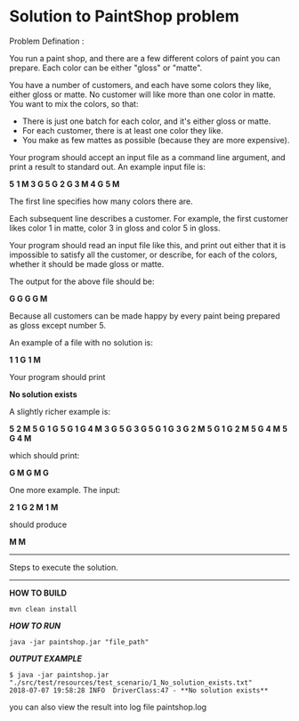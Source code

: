 # Solution to PaintShop problem

Problem Defination :

You run a paint shop, and there are a few different colors of paint you can prepare.  Each color can be either "gloss" or "matte".

You have a number of customers, and each have some colors they like, either gloss or matte.  No customer will like more than one color in matte.
You want to mix the colors, so that:
   * There is just one batch for each color, and it's either gloss or matte.
   * For each customer, there is at least one color they like.
   * You make as few mattes as possible (because they are more expensive).

Your program should accept an input file as a command line argument, and print a result to standard out.  An example input file is:

**5**
**1 M 3 G 5 G**
**2 G 3 M 4 G**
**5 M**

The first line specifies how many colors there are.

Each subsequent line describes a customer.  For example, the first customer likes color 1 in matte, color 3 in gloss and color 5 in gloss.

Your program should read an input file like this, and print out either that it is impossible to satisfy all the customer, or describe, for each of the colors, whether it should be made gloss or matte.

The output for the above file should be:

**G G G G M**

Because all customers can be made happy by every paint being prepared as gloss except number 5.

An example of a file with no solution is:

**1**
**1 G**
**1 M**

Your program should print

**No solution exists**

A slightly richer example is:

**5**
**2 M**
**5 G**
**1 G**
**5 G 1 G 4 M**
**3 G**
**5 G**
**3 G 5 G 1 G**
**3 G**
**2 M**
**5 G 1 G**
**2 M**
**5 G**
**4 M**
**5 G 4 M**

which should print:

**G M G M G**

One more example.  The input:

**2**
**1 G 2 M**
**1 M**

should produce

**M M**



---

Steps to execute the solution.

---

**HOW TO BUILD**
```
mvn clean install
```

***HOW TO RUN***
```
java -jar paintshop.jar "file_path" 
```

***OUTPUT EXAMPLE***
```
$ java -jar paintshop.jar "./src/test/resources/test_scenario/1_No_solution_exists.txt"
2018-07-07 19:58:28 INFO  DriverClass:47 - **No solution exists**
```
you can also view the result into log file paintshop.log
